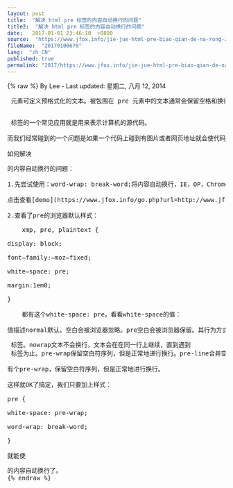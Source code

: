 ```yaml
---
layout: post
title:  "解决 html pre 标签的内容自动换行的问题"
title2:  "解决 html pre 标签的内容自动换行的问题"
date:   2017-01-01 23:46:10  +0800
source:  "https://www.jfox.info/jie-jue-html-pre-biao-qian-de-na-rong-zi-dong-huan-xing-de-wen-ti.html"
fileName:  "20170100670"
lang:  "zh_CN"
published: true
permalink: "2017/https://www.jfox.info/jie-jue-html-pre-biao-qian-de-na-rong-zi-dong-huan-xing-de-wen-ti.html"
---
```

{% raw %}
By Lee - Last updated: 星期二, 八月 12, 2014

<pre> 元素可定义预格式化的文本。被包围在 pre 元素中的文本通常会保留空格和换行符。而文本也会呈现为等宽字体。

<pre> 标签的一个常见应用就是用来表示计算机的源代码。

而我们经常碰到的一个问题是如果一个代码上碰到有图片或者网页地址就会使代码很长，结果会造成页面撑开或者代码超出边界。非常难受，如果用overflow:hidden那么会将原来的代码隐藏掉，用overflow:auto则会出现滚动条，代码也不方便阅读。

如何解决<pre>的内容自动换行的问题：

1.先尝试使用：word-wrap: break-word;将内容自动换行，IE，OP，Chrome，Safari都可以，FF就悲剧了。

点击查看[demo](https://www.jfox.info/go.php?url=http://www.jfox.info/%e5%a6%82%e4%bd%95%e8%ae%a9%e6%b5%8f%e8%a7%88%e5%99%a8%e5%9c%a8%e8%ae%bf%e9%97%ae%e9%93%be%e6%8e%a5%e6%97%b6%e4%b8%8d%e8%a6%81%e5%b8%a6%e4%b8%8areferer)

2.查看了pre的浏览器默认样式：

    xmp, pre, plaintext {

display: block;

font–family:–moz–fixed;

white–space: pre;

margin:1em0;

}

    都有这个white-space: pre，看看white-space的值：

值描述normal默认。空白会被浏览器忽略。pre空白会被浏览器保留。其行为方式类似 HTML 中的 <pre> 标签。nowrap文本不会换行，文本会在在同一行上继续，直到遇到 <br> 标签为止。pre-wrap保留空白符序列，但是正常地进行换行。pre-line合并空白符序列，但是保留换行符。inherit规定应该从父元素继承 white-space 属性的值。

有个pre-wrap，保留空白符序列，但是正常地进行换行。

这样就OK了搞定，我们只要加上样式：

pre {

white-space: pre-wrap;

word-wrap: break-word;

}

就能使<pre>的内容自动换行了。
{% endraw %}